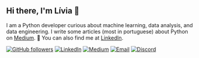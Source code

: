 ## Hi there, I'm Lívia 👋

I am a Python developer curious about machine learning, data analysis, and data engineering. I write some articles (most in portuguese) about Python on [Medium](https://medium.com/@alvzslivia). 🐍 You can also find me at [LinkedIn](https://www.linkedin.com/in/liviaalvess/).

[![GitHub followers](https://img.shields.io/github/followers/liviaalvzs?style=social&color=000000)](https://github.com/liviaalvzs)
<a href="https://www.linkedin.com/in/liviaalvess/" target="_blank"><img src="https://img.shields.io/badge/LinkedIn-%230077B5.svg?&style=flat-square&logo=linkedin&logoColor=white&color=000000" alt="LinkedIn"></a>
<a href="https://medium.com/@alvzslivia" target="_blank"><img src="https://img.shields.io/badge/Medium-%23000000.svg?&style=flat-square&logo=medium&logoColor=white&color=000000" alt="Medium"></a>
<a href="mailto:aslivia@icloud.com" target="_blank"><img src="https://img.shields.io/badge/Email-%23D14836.svg?&style=flat-square&logo=gmail&logoColor=white&color=000000" alt="Email"></a>
<a href="https://discord.com/users/alvzslivia" target="_blank"><img src="https://img.shields.io/badge/Discord-%2393A9C8.svg?&style=flat-square&logo=discord&logoColor=black&color=000000" alt="Discord"></a>
